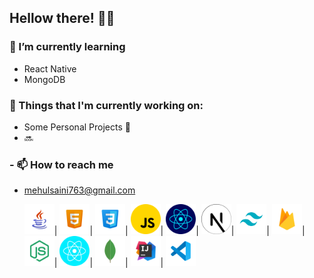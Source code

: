 Hellow there! 👋😃
------------------

### 🌱 I’m currently learning

*   React Native
*   MongoDB

### 💼 Things that I'm currently working on:

*   Some Personal Projects 🤫
*   🔜

### \- 📫 How to reach me

*   mehulsaini763@gmail.com

    <img width="48" height="48" src="/assets/logos/java.png" />|
    <img width="48" height="48" src="/assets/logos/html.png" />|
    <img width="48" height="48" src="/assets/logos/css.png" />|
    <img width="48" height="48" src="/assets/logos/javascript.png" />|
    <img width="48" height="48" src="/assets/logos/react.png" />|
    <img width="48" height="48" src="/assets/logos/nextjs.png" />|
    <img width="48" height="48" src="/assets/logos/tailwind.png" />|
    <img width="48" height="48" src="/assets/logos/firebase.png" />|
    <img width="48" height="48" src="/assets/logos/nodejs.png" />|
    <img width="48" height="48" src="/assets/logos/react-native.png" />|
    <img width="48" height="48" src="/assets/logos/mongodb.png" />|
    <img width="48" height="48" src="/assets/logos/intellij.png" />|
    <img width="48" height="48" src="/assets/logos/vscode.png" />
